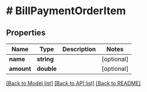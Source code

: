 # # BillPaymentOrderItem

## Properties

Name | Type | Description | Notes
------------ | ------------- | ------------- | -------------
**name** | **string** |  | [optional]
**amount** | **double** |  | [optional]

[[Back to Model list]](../../README.md#models) [[Back to API list]](../../README.md#endpoints) [[Back to README]](../../README.md)
